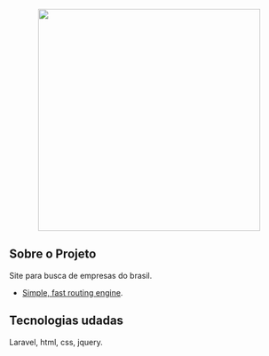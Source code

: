 <p align="center"><a href="https://uaimidia.com.br" target="_blank"><img src="https://1.bp.blogspot.com/-Pd1P6UinBZE/YRxgZQHN2vI/AAAAAAAAAYI/6OQrfl_za6420OE9AfgX4I1F3vgAIgzVwCLcBGAsYHQ/s175/68747470733a2f2f7561696d696469612e636f6d2e62722f6173736574732f696d672f6c6f676f2e706e67.png" width="400"></a></p>



## Sobre o Projeto

Site para busca de empresas do brasil.

- [Simple, fast routing engine](https://uaimidia.com.br).


## Tecnologias udadas

Laravel, html, css, jquery.
